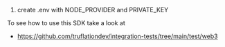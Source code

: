 1) create .env with NODE_PROVIDER and PRIVATE_KEY

To see how to use this SDK take a look at 

* https://github.com/truflationdev/integration-tests/tree/main/test/web3

